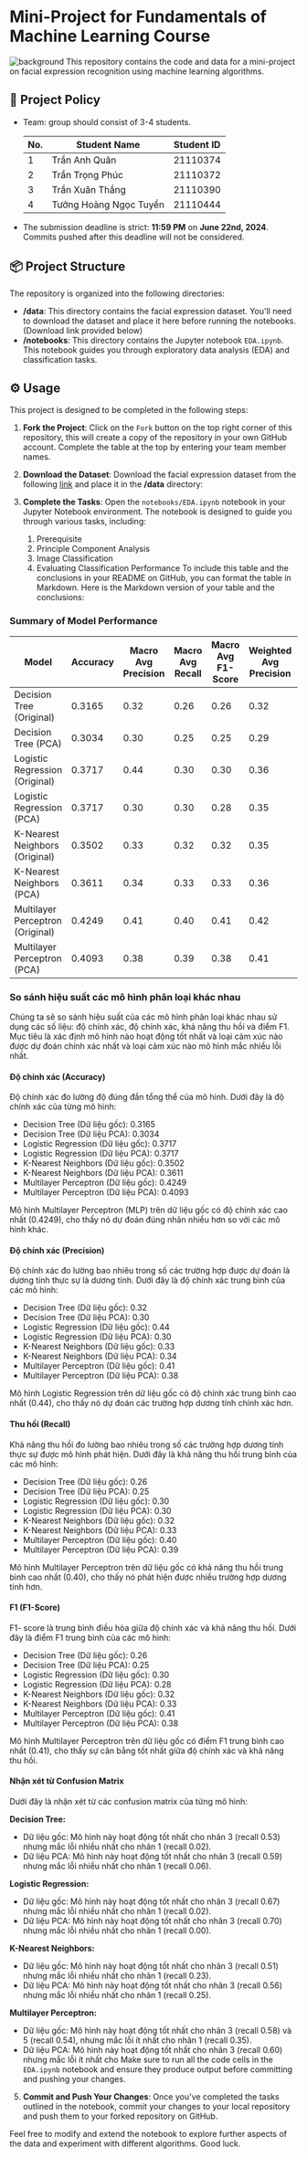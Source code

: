 # Mini-Project for Fundamentals of Machine Learning Course
![background](./materials/ai_wp.jpg)
This repository contains the code and data for a mini-project on facial expression recognition using machine learning algorithms.

## 📑 Project Policy
- Team: group should consist of 3-4 students.

    |No.| Student Name               | Student ID |
    | --| ---------------------------| ---------- |
    | 1 | Trần Anh Quân              | 21110374   |
    | 2 | Trần Trọng Phúc            | 21110372   |
    | 3 | Trần Xuân Thắng            | 21110390   |
    | 4 | Tưởng Hoàng Ngọc Tuyền     | 21110444   |

- The submission deadline is strict: **11:59 PM** on **June 22nd, 2024**. Commits pushed after this deadline will not be considered.

## 📦 Project Structure

The repository is organized into the following directories:

- **/data**: This directory contains the facial expression dataset. You'll need to download the dataset and place it here before running the notebooks. (Download link provided below)
- **/notebooks**: This directory contains the Jupyter notebook ```EDA.ipynb```. This notebook guides you through exploratory data analysis (EDA) and classification tasks.

## ⚙️ Usage

This project is designed to be completed in the following steps:

1. **Fork the Project**: Click on the ```Fork``` button on the top right corner of this repository, this will create a copy of the repository in your own GitHub account. Complete the table at the top by entering your team member names.

2. **Download the Dataset**: Download the facial expression dataset from the following [link](https://mega.nz/file/foM2wDaa#GPGyspdUB2WV-fATL-ZvYj3i4FqgbVKyct413gxg3rE) and place it in the **/data** directory:

3. **Complete the Tasks**: Open the ```notebooks/EDA.ipynb``` notebook in your Jupyter Notebook environment. The notebook is designed to guide you through various tasks, including:
    
    1. Prerequisite
    2. Principle Component Analysis
    3. Image Classification
    4. Evaluating Classification Performance 
To include this table and the conclusions in your README on GitHub, you can format the table in Markdown. Here is the Markdown version of your table and the conclusions:

### Summary of Model Performance

| Model                             | Accuracy | Macro Avg Precision | Macro Avg Recall | Macro Avg F1-Score | Weighted Avg Precision | Weighted Avg Recall | Weighted Avg F1-Score |
|-----------------------------------|----------|----------------------|------------------|---------------------|------------------------|---------------------|------------------------|
| Decision Tree (Original)          | 0.3165   | 0.32                 | 0.26             | 0.26                | 0.32                   | 0.32                | 0.30                   |
| Decision Tree (PCA)               | 0.3034   | 0.30                 | 0.25             | 0.25                | 0.29                   | 0.30                | 0.29                   |
| Logistic Regression (Original)    | 0.3717   | 0.44                 | 0.30             | 0.30                | 0.36                   | 0.37                | 0.35                   |
| Logistic Regression (PCA)         | 0.3717   | 0.30                 | 0.30             | 0.28                | 0.35                   | 0.37                | 0.34                   |
| K-Nearest Neighbors (Original)    | 0.3502   | 0.33                 | 0.32             | 0.32                | 0.35                   | 0.35                | 0.35                   |
| K-Nearest Neighbors (PCA)         | 0.3611   | 0.34                 | 0.33             | 0.33                | 0.36                   | 0.36                | 0.35                   |
| Multilayer Perceptron (Original)  | 0.4249   | 0.41                 | 0.40             | 0.41                | 0.42                   | 0.42                | 0.42                   |
| Multilayer Perceptron (PCA)       | 0.4093   | 0.38                 | 0.39             | 0.38                | 0.41                   | 0.41                | 0.41                   |

### So sánh hiệu suất các mô hình phân loại khác nhau

Chúng ta sẽ so sánh hiệu suất của các mô hình phân loại khác nhau sử dụng các số liệu: độ chính xác, độ chính xác, khả năng thu hồi và điểm F1. Mục tiêu là xác định mô hình nào hoạt động tốt nhất và loại cảm xúc nào được dự đoán chính xác nhất và loại cảm xúc nào mô hình mắc nhiều lỗi nhất.

#### Độ chính xác (Accuracy)
Độ chính xác đo lường độ đúng đắn tổng thể của mô hình. Dưới đây là độ chính xác của từng mô hình:
- Decision Tree (Dữ liệu gốc): 0.3165
- Decision Tree (Dữ liệu PCA): 0.3034
- Logistic Regression (Dữ liệu gốc): 0.3717
- Logistic Regression (Dữ liệu PCA): 0.3717
- K-Nearest Neighbors (Dữ liệu gốc): 0.3502
- K-Nearest Neighbors (Dữ liệu PCA): 0.3611
- Multilayer Perceptron (Dữ liệu gốc): 0.4249
- Multilayer Perceptron (Dữ liệu PCA): 0.4093

Mô hình Multilayer Perceptron (MLP) trên dữ liệu gốc có độ chính xác cao nhất (0.4249), cho thấy nó dự đoán đúng nhãn nhiều hơn so với các mô hình khác.

#### Độ chính xác (Precision)
Độ chính xác đo lường bao nhiêu trong số các trường hợp được dự đoán là dương tính thực sự là dương tính. Dưới đây là độ chính xác trung bình của các mô hình:
- Decision Tree (Dữ liệu gốc): 0.32
- Decision Tree (Dữ liệu PCA): 0.30
- Logistic Regression (Dữ liệu gốc): 0.44
- Logistic Regression (Dữ liệu PCA): 0.30
- K-Nearest Neighbors (Dữ liệu gốc): 0.33
- K-Nearest Neighbors (Dữ liệu PCA): 0.34
- Multilayer Perceptron (Dữ liệu gốc): 0.41
- Multilayer Perceptron (Dữ liệu PCA): 0.38

Mô hình Logistic Regression trên dữ liệu gốc có độ chính xác trung bình cao nhất (0.44), cho thấy nó dự đoán các trường hợp dương tính chính xác hơn.

#### Thu hồi (Recall)
Khả năng thu hồi đo lường bao nhiêu trong số các trường hợp dương tính thực sự được mô hình phát hiện. Dưới đây là khả năng thu hồi trung bình của các mô hình:
- Decision Tree (Dữ liệu gốc): 0.26
- Decision Tree (Dữ liệu PCA): 0.25
- Logistic Regression (Dữ liệu gốc): 0.30
- Logistic Regression (Dữ liệu PCA): 0.30
- K-Nearest Neighbors (Dữ liệu gốc): 0.32
- K-Nearest Neighbors (Dữ liệu PCA): 0.33
- Multilayer Perceptron (Dữ liệu gốc): 0.40
- Multilayer Perceptron (Dữ liệu PCA): 0.39

Mô hình Multilayer Perceptron trên dữ liệu gốc có khả năng thu hồi trung bình cao nhất (0.40), cho thấy nó phát hiện được nhiều trường hợp dương tính hơn.

#### F1 (F1-Score)
F1- score là trung bình điều hòa giữa độ chính xác và khả năng thu hồi. Dưới đây là điểm F1 trung bình của các mô hình:
- Decision Tree (Dữ liệu gốc): 0.26
- Decision Tree (Dữ liệu PCA): 0.25
- Logistic Regression (Dữ liệu gốc): 0.30
- Logistic Regression (Dữ liệu PCA): 0.28
- K-Nearest Neighbors (Dữ liệu gốc): 0.32
- K-Nearest Neighbors (Dữ liệu PCA): 0.33
- Multilayer Perceptron (Dữ liệu gốc): 0.41
- Multilayer Perceptron (Dữ liệu PCA): 0.38

Mô hình Multilayer Perceptron trên dữ liệu gốc có điểm F1 trung bình cao nhất (0.41), cho thấy sự cân bằng tốt nhất giữa độ chính xác và khả năng thu hồi.

#### Nhận xét từ Confusion Matrix
Dưới đây là nhận xét từ các confusion matrix của từng mô hình:

**Decision Tree:**
- Dữ liệu gốc: Mô hình này hoạt động tốt nhất cho nhãn 3 (recall 0.53) nhưng mắc lỗi nhiều nhất cho nhãn 1 (recall 0.02).
- Dữ liệu PCA: Mô hình này hoạt động tốt nhất cho nhãn 3 (recall 0.59) nhưng mắc lỗi nhiều nhất cho nhãn 1 (recall 0.06).

**Logistic Regression:**
- Dữ liệu gốc: Mô hình này hoạt động tốt nhất cho nhãn 3 (recall 0.67) nhưng mắc lỗi nhiều nhất cho nhãn 1 (recall 0.02).
- Dữ liệu PCA: Mô hình này hoạt động tốt nhất cho nhãn 3 (recall 0.70) nhưng mắc lỗi nhiều nhất cho nhãn 1 (recall 0.00).

**K-Nearest Neighbors:**
- Dữ liệu gốc: Mô hình này hoạt động tốt nhất cho nhãn 3 (recall 0.51) nhưng mắc lỗi nhiều nhất cho nhãn 1 (recall 0.23).
- Dữ liệu PCA: Mô hình này hoạt động tốt nhất cho nhãn 3 (recall 0.56) nhưng mắc lỗi nhiều nhất cho nhãn 1 (recall 0.25).

**Multilayer Perceptron:**
- Dữ liệu gốc: Mô hình này hoạt động tốt nhất cho nhãn 3 (recall 0.58) và 5 (recall 0.54), nhưng mắc lỗi ít nhất cho nhãn 1 (recall 0.35).
- Dữ liệu PCA: Mô hình này hoạt động tốt nhất cho nhãn 3 (recall 0.60) nhưng mắc lỗi ít nhất cho
    Make sure to run all the code cells in the ```EDA.ipynb``` notebook and ensure they produce output before committing and pushing your changes.

5. **Commit and Push Your Changes**: Once you've completed the tasks outlined in the notebook, commit your changes to your local repository and push them to your forked repository on GitHub.


Feel free to modify and extend the notebook to explore further aspects of the data and experiment with different algorithms. Good luck.
